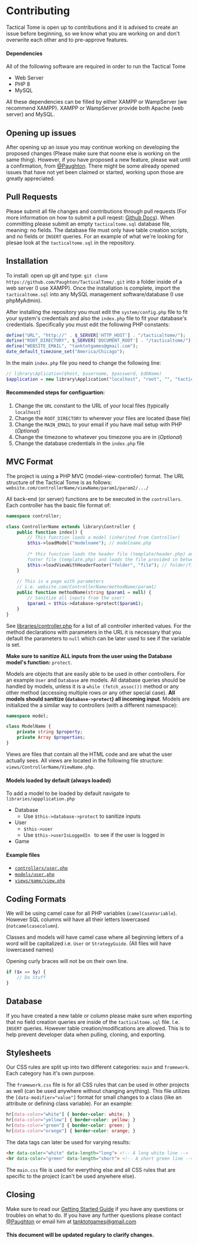 # Contributing
Tactical Tome is open up to contributions and it is advised to create an issue before beginning, so we know what you are working on and don't overwrite each other and to pre-approve features.

#### Dependencies
All of the following software are required in order to run the Tactical Tome
- Web Server
- PHP 8
- MySQL

All these dependencies can be filled by either XAMPP or WampServer (we recommend XAMPP). XAMPP or WampServer provide both Apache (web server) and MySQL.

## Opening up issues
After opening up an issue you may continue working on developing the proposed changes (Please make sure that noone else is working on the same thing). However, if you have proposed a new feature, please wait until a confirmation, from [@Paughton](https://github.com/Paughton/). There might be some already opened issues that have not yet been claimed or started, working upon those are greatly appreciated.

## Pull Requests
Please submit all file changes and contributions through pull requests (For more information on how to submit a pull reqest: [Github Docs](https://docs.github.com/en/github/collaborating-with-pull-requests/proposing-changes-to-your-work-with-pull-requests/creating-a-pull-request)). When committing please submit an empty `tacticaltome.sql` database file, meaning: no fields. The database file must only have table creation scripts, and no fields or `INSERT` queries. For an example of what we're looking for plesae look at the `tacticaltome.sql` in the repository.

## Installation
To install: open up git and type: `git clone https://github.com/Paughton/TacticalTome/.git` into a folder inside of a web server (I use XAMPP). Once the installation is complete, import the `tacticaltome.sql` into any MySQL management software/database (I use phpMyAdmin).

After installing the repository you must edit the `system/config.php` file to fit your system's credentials and also the `index.php` file to fit your database's credentials. Specifically you must edit the following PHP constants:
```PHP
define("URL", "http://" . $_SERVER['HTTP_HOST'] . "/tacticaltome/");
define("ROOT_DIRECTORY", $_SERVER['DOCUMENT_ROOT'] . "/tacticaltome/");
define("WEBSITE_EMAIL", "tanktotgames@gmail.com");
date_default_timezone_set("America/Chicago");
```
In the main `index.php` file you need to change the following line:
```PHP
// library\Aplication($host, $username, $password, $dbName)
$application = new library\Application("localhost", "root", "", "tacticaltome");
```

#### Recommended steps for configuartion:
1. Change the `URL` constant to the URL of your local files (typically `localhost`)
2. Change the `ROOT_DIRECTORY` to wherever your files are located (base file)
3. Change the `MAIN_EMAIL` to your email if you have mail setup with PHP (*Optional*)
4. Change the timezone to whatever you timezone you are in (*Optional*)
5. Change the database credentials in the `index.php` file

## MVC Format

The project is using a PHP MVC (model-view-controller) format. The URL structure of the Tactical Tome is as follows: `website.com/controllerName/viewName/param1/param2/.../`

All back-end (or server) functions are to be executed in the `controllers`. Each controller has the basic file format of:
```PHP
namespace controller;

class ControllerName extends library\Controller {
	public function index() {
    	// This function loads a model (inherited from Controller)
    	$this->loadModel("modelname"); // modelname.php
        
        /* this function loads the header file (template/header.php) and
        footer file (template.php) and loads the file provided in between */
        $this->loadViewWithHeaderFooter("folder", "file"); // folder/file.php
	}
    
    // This is a page with parameters
    // i.e. website.com/ControllerName/methodName/param1/
    public function methodName(string $param1 = null) {
    	// Sanitize all inputs from the user!
    	$param1 = $this->database->protect($param1);
	}
}
```

See [libraries/controller.php](https://github.com/Paughton/TacticalTome/blob/main/system/libraries/controller.php) for a list of all controller inherited values. For the method declarations with parameters in the URL it is necessary that you default the parameters to `null` which can be later used to see if the variable is set.

**Make sure to sanitize ALL inputs from the user using the Database model's function:** `protect`.

Models are objects that are easily able to be used in other controllers. For an example `User` and `Database` are models. All database queries should be handled by models, unless it is a `while (fetch_assoc())` method or any other method (accessing multiple rows or any other special case). **All models should sanitize (`database->protect`) all incoming input**. Models are initialized the a similar way to controllers (with a different namespace):
```PHP
namespace model;

class ModelName {
	private string $property;
    private Array $properties;
}
```

Views are files that contain all the HTML code and are what the user actually sees. All views are located in the following file structure: `views/ControllerName/ViewName.php`.

#### Models loaded by default (always loaded)
To add a model to be loaded by default navigate to `libraries/appplication.php`
- Database
    - Use `$this->database->protect` to sanitize inputs
- User
    - `$this->user`
    - Use `$this->userIsLoggedIn ` to see if the user is logged in
- Game

#### Example files
- [`controllers/user.php`](https://github.com/Paughton/TacticalTome/blob/main/system/controllers/user.php)
- [`models/user.php`](https://github.com/Paughton/TacticalTome/blob/main/system/models/user.php)
- [`views/game/view.php`](https://github.com/Paughton/TacticalTome/blob/main/system/views/game/view.php)

## Coding Formats
We will be using camel case for all PHP variables (`camelCaseVariable`). However SQL columns will have all their letters lowercased (`notcamelcasecolumn`).

Classes and models will have camel case where all beginning letters of a word will be capitalized i.e. `User` or `StrategyGuide`. (All files will have lowercased names)

Opening curly braces will not be on their own line.
```PHP
if ($x == $y) {
	// Do Stuff
}
```

## Database
If you have created a new table or column please make sure when exporting that no field creation queries are inside of the `tacticaltome.sql` file. I.e. `INSERT` queries. However table creation/modifications are allowed. This is to help prevent developer data when pulling, cloning, and exporting.

## Stylesheets
Our CSS rules are split up into two different categories: `main` and `framework`. Each category has it's own purpose.

The `framework.css` file is for all CSS rules that can be used in other projects as well (can be used anywhere without changing anything). This file utilizes the `[data-modifier="value"]` format for small changes to a class (like an attribute or defining class variable). For an example:
```CSS
hr[data-color="white"] { border-color: white; }
hr[data-color="yellow"] { border-color: yellow; }
hr[data-color="green"] { border-color: green; }
hr[data-color="orange"] { border-color: orange; }
```

The data tags can later be used for varying results:
```HTML
<hr data-color="white" data-length="long"> <!-- A long white line -->
<hr data-color="green" data-length="short"> <!-- A short green line -->
```

The `main.css` file is used for everything else and all CSS rules that are specific to the project (can't be used anywhere else).

## Closing
Make sure to read our [Getting Started Guide](https://github.com/Paughton/TacticalTome/blob/main/GETTINGSTARTED.md) if you have any questions or troubles on what to do. If you have any further questions please contact [@Paughton](https://github.com/Paughton/) or email him at [tanktotgames@gmail.com](mailto:tanktotgames@gmail.com)

#### This document will be updated regulary to clarify changes.